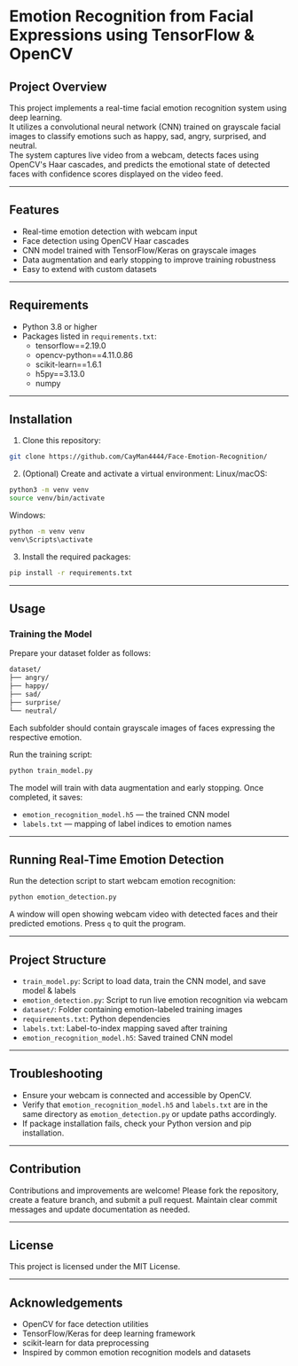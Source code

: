 # Emotion Recognition from Facial Expressions using TensorFlow & OpenCV

## Project Overview

This project implements a real-time facial emotion recognition system using deep learning.  
It utilizes a convolutional neural network (CNN) trained on grayscale facial images to classify emotions such as happy, sad, angry, surprised, and neutral.  
The system captures live video from a webcam, detects faces using OpenCV's Haar cascades, and predicts the emotional state of detected faces with confidence scores displayed on the video feed.

---

## Features

- Real-time emotion detection with webcam input  
- Face detection using OpenCV Haar cascades  
- CNN model trained with TensorFlow/Keras on grayscale images  
- Data augmentation and early stopping to improve training robustness  
- Easy to extend with custom datasets

---

## Requirements

- Python 3.8 or higher  
- Packages listed in `requirements.txt`:  
  - tensorflow==2.19.0  
  - opencv-python==4.11.0.86  
  - scikit-learn==1.6.1  
  - h5py==3.13.0  
  - numpy  

---

## Installation

1. Clone this repository:
   
```bash
git clone https://github.com/CayMan4444/Face-Emotion-Recognition/
```

2. (Optional) Create and activate a virtual environment:
Linux/macOS:
```bash
python3 -m venv venv
source venv/bin/activate
```

Windows:
```bash
python -m venv venv
venv\Scripts\activate
```

3. Install the required packages:

```bash
pip install -r requirements.txt
```

---

## Usage

### Training the Model
Prepare your dataset folder as follows:
```bash
dataset/
├── angry/
├── happy/
├── sad/
├── surprise/
└── neutral/
```
Each subfolder should contain grayscale images of faces expressing the respective emotion.

Run the training script:
```bash
python train_model.py
```
The model will train with data augmentation and early stopping.
Once completed, it saves:
 * `emotion_recognition_model.h5` — the trained CNN model
 * `labels.txt` — mapping of label indices to emotion names

---

## Running Real-Time Emotion Detection

Run the detection script to start webcam emotion recognition:
```bash
python emotion_detection.py
```
A window will open showing webcam video with detected faces and their predicted emotions.
Press `q` to quit the program.

---

## Project Structure

* `train_model.py`: Script to load data, train the CNN model, and save model & labels
* `emotion_detection.py`: Script to run live emotion recognition via webcam
* `dataset/`: Folder containing emotion-labeled training images
* `requirements.txt`: Python dependencies
* `labels.txt`: Label-to-index mapping saved after training
* `emotion_recognition_model.h5`: Saved trained CNN model

---

## Troubleshooting

* Ensure your webcam is connected and accessible by OpenCV.
* Verify that `emotion_recognition_model.h5` and `labels.txt` are in the same directory as `emotion_detection.py` or update paths accordingly.
* If package installation fails, check your Python version and pip installation.

---

## Contribution

Contributions and improvements are welcome! Please fork the repository, create a feature branch, and submit a pull request.
Maintain clear commit messages and update documentation as needed.

---

## License

This project is licensed under the MIT License.

---

## Acknowledgements

* OpenCV for face detection utilities
* TensorFlow/Keras for deep learning framework
* scikit-learn for data preprocessing
* Inspired by common emotion recognition models and datasets
